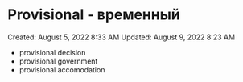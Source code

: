 # Provisional - временный

Created: August 5, 2022 8:33 AM
Updated: August 9, 2022 8:23 AM

- provisional decision
- provisional government
- provisional accomodation